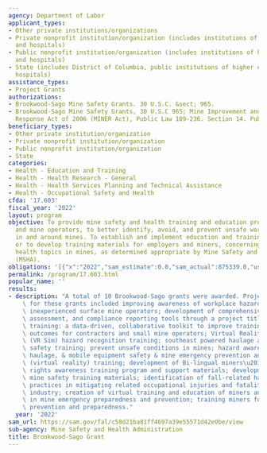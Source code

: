```yaml
---
agency: Department of Labor
applicant_types:
- Other private institutions/organizations
- Private nonprofit institution/organization (includes institutions of higher education
  and hospitals)
- Public nonprofit institution/organization (includes institutions of higher education
  and hospitals)
- State (includes District of Columbia, public institutions of higher education and
  hospitals)
assistance_types:
- Project Grants
authorizations:
- Brookwood-Sago Mine Safety Grants. 30 U.S.C. &sect; 965.
- Brookwood-Sago Mine Safety Grants, 30 U.S.C 965; Mine Improvement and New Emergency
  Response Act of 2006 (MINER Act), Public Law 109-236. Section 14. Pub. L. 109, 236.
beneficiary_types:
- Other private institution/organization
- Private nonprofit institution/organization
- Public nonprofit institution/organization
- State
categories:
- Health - Education and Training
- Health - Health Research - General
- Health - Health Services Planning and Technical Assistance
- Health - Occupational Safety and Health
cfda: '17.603'
fiscal_year: '2022'
layout: program
objective: To provide mine safety and health training and education programs for workers
  and mine operators, to better identify, avoid, and prevent unsafe working conditions
  in and around mines. To establish and implement education and training programs,
  or to develop training materials for employers and miners, concerning safety and
  health topics in mines, as determined appropriate by Mine Safety and Health Administration
  (MSHA).
obligations: '[{"x":"2022","sam_estimate":0.0,"sam_actual":875339.0,"usa_spending_actual":875292.36},{"x":"2023","sam_estimate":1000000.0,"sam_actual":0.0,"usa_spending_actual":0.0},{"x":"2024","sam_estimate":1000000.0,"sam_actual":0.0,"usa_spending_actual":0.0}]'
permalink: /program/17.603.html
popular_name: ''
results:
- description: "A total of 10 Brookwood-Sago grants were awarded. Project summary\
    \ for these grants included improving awareness of workplace hazards for new and\
    \ inexperienced surface mine operators; development of comprehensive training,\
    \ assessment, and compliance reporting tools through a project titled, SMARTer\
    \ training: a data-driven, collaborative toolkit to improve training and reporting\
    \ outcomes for contractors and small mine operators; Virtual Reality Simulation\
    \ (VR Sim) hazard recognition training; southeast powered haulage and mobile equipment\
    \ safety training; prevent unsafe conditions in mines; hazard awareness, power\
    \ haulage, & mobile equipment safety & mine emergency prevention and preparedness\
    \ (virtual reality) training; development of Bi-lingual miners\u2019 statutory\
    \ rights awareness training program and support materials; development of interactive\
    \ mine safety training materials; identification of fall-related hazards and best\
    \ practices in mitigating related occupational injuries and fatalities in mining\
    \ industry; creation of virtual training and education of miners and operators\
    \ in mine emergency preparedness and prevention; training miners for mine emergency\
    \ prevention and preparedness."
  year: '2022'
sam_url: https://sam.gov/fal/c58d21ba81ff4697a39e55571d42e0be/view
sub-agency: Mine Safety and Health Administration
title: Brookwood-Sago Grant
---
```

